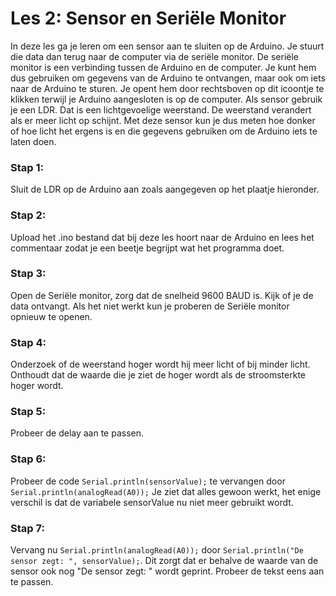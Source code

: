 # Les 2: Sensor en Seriële Monitor
In deze les ga je leren om een sensor aan te sluiten op de Arduino. Je stuurt die data dan terug naar de computer via de seriële monitor. De seriële monitor is een verbinding tussen de Arduino en de computer. Je kunt hem dus gebruiken om gegevens van de Arduino te ontvangen, maar ook om iets naar de Arduino te sturen. Je opent hem door rechtsboven op dit icoontje te klikken terwijl je Arduino aangesloten is op de computer.
Als sensor gebruik je een LDR. Dat is een lichtgevoelige weerstand. De weerstand verandert als er meer licht op schijnt. Met deze sensor kun je dus meten hoe donker of hoe licht het ergens is en die gegevens gebruiken om de Arduino iets te laten doen.

### Stap 1:
Sluit de LDR op de Arduino aan zoals aangegeven op het plaatje hieronder.

### Stap 2:
Upload het .ino bestand dat bij deze les hoort naar de Arduino en lees het commentaar zodat je een beetje begrijpt wat het programma doet.

### Stap 3:
Open de Seriële monitor, zorg dat de snelheid 9600 BAUD is. Kijk of je de data ontvangt. Als het niet werkt kun je proberen de Seriële monitor opnieuw te openen.

### Stap 4:
Onderzoek of de weerstand hoger wordt hij meer licht of bij minder licht. Onthoudt dat de waarde die je ziet de hoger wordt als de stroomsterkte hoger wordt.

### Stap 5:
Probeer de delay aan te passen.

### Stap 6:
Probeer de code ``` Serial.println(sensorValue); ``` te vervangen door ``` Serial.println(analogRead(A0)); ``` Je ziet dat alles gewoon werkt, het enige verschil is dat de variabele sensorValue nu niet meer gebruikt wordt.

### Stap 7:
Vervang nu ``` Serial.println(analogRead(A0)); ``` door ``` Serial.println("De sensor zegt: ", sensorValue); ```. Dit zorgt dat er behalve de waarde van de sensor ook nog "De sensor zegt: " wordt geprint. Probeer de tekst eens aan te passen.
